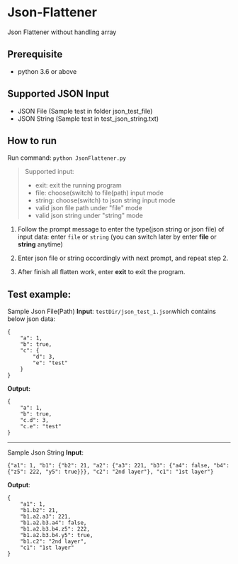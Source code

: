 # Json-Flattener
Json Flattener without handling array

## Prerequisite
- python 3.6 or above 

## Supported JSON Input
- JSON File (Sample test in folder json_test_file)
- JSON String (Sample test in test_json_string.txt)

## How to run
Run command: ```python JsonFlattener.py```

> Supported input:
> - exit: exit the running program
> - file: choose(switch) to file(path) input mode
> - string: choose(switch) to json string input mode
> - valid json file path under "file" mode
> - valid json string under "string" mode


1. Follow the prompt message to enter the type(json string or json file) of input data: enter ```file``` or ```string```
(you can switch later by enter **file** or **string** anytime)

2. Enter json file or string occordingly with next prompt, and repeat step 2.

3. After finish all flatten work, enter **exit** to exit the program.


Test example:
---------------
Sample Json File(Path) **Input**:
```testDir/json_test_1.json```which contains below json data:
```
{
    "a": 1,
    "b": true,
    "c": {
        "d": 3,
        "e": "test"
    }
}
```
**Output:**
```
{
    "a": 1,
    "b": true,
    "c.d": 3,
    "c.e": "test"
}
```

---------------

Sample Json String **Input**:
```
{"a1": 1, "b1": {"b2": 21, "a2": {"a3": 221, "b3": {"a4": false, "b4": {"z5": 222, "y5": true}}}, "c2": "2nd layer"}, "c1": "1st layer"}
```
**Output**:
```
{
    "a1": 1,
    "b1.b2": 21,
    "b1.a2.a3": 221,
    "b1.a2.b3.a4": false,
    "b1.a2.b3.b4.z5": 222,
    "b1.a2.b3.b4.y5": true,
    "b1.c2": "2nd layer",
    "c1": "1st layer"
}
```
